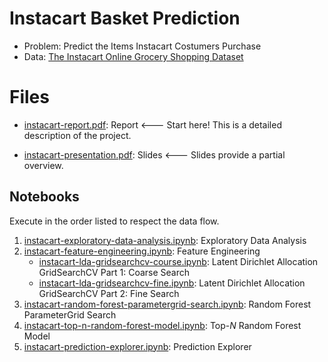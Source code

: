 # Instacart Basket Prediction
* Problem: Predict the Items Instacart Costumers Purchase
* Data: [The Instacart Online Grocery Shopping Dataset](https://www.kaggle.com/c/instacart-market-basket-analysis/data)

# Files
* [instacart-report.pdf](./instacart-report.pdf): Report <--- Start here! This is a detailed description of the project.

* [instacart-presentation.pdf](./instacart-presentation.pdf): Slides <--- Slides provide a partial overview.

## Notebooks
Execute in the order listed to respect the data flow.
1. [instacart-exploratory-data-analysis.ipynb](./instacart-exploratory-data-analysis.ipynb): Exploratory Data Analysis
2. [instacart-feature-engineering.ipynb](./instacart-feature-engineering.ipynb): Feature Engineering
    * [instacart-lda-gridsearchcv-course.ipynb](./instacart-lda-gridsearchcv-course.ipynb): Latent Dirichlet Allocation GridSearchCV Part 1: Coarse Search
    * [instacart-lda-gridsearchcv-fine.ipynb](./instacart-lda-gridsearchcv-fine.ipynb): Latent Dirichlet Allocation GridSearchCV Part 2: Fine Search
3. [instacart-random-forest-parametergrid-search.ipynb](./instacart-random-forest-parametergrid-search.ipynb): Random Forest ParameterGrid Search
4. [instacart-top-n-random-forest-model.ipynb](./instacart-top-n-random-forest-model.ipynb): Top-$N$ Random Forest Model
5. [instacart-prediction-explorer.ipynb](./instacart-prediction-explorer.ipynb): Prediction Explorer
